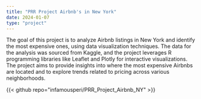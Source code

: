 ```yaml
---
title: "PRR Project Airbnb's in New York"
date: 2024-01-07
type: "project"
---
```


The goal of this project is to analyze Airbnb listings in New York and identify the most expensive ones, 
using data visualization techniques. The data for the analysis was sourced from Kaggle, 
and the project leverages R programming libraries like Leaflet and Plotly for interactive visualizations. 
The project aims to provide insights into where the most expensive Airbnbs are located 
and to explore trends related to pricing across various neighborhoods.

{{< github repo="infamousperi/PRR_Project_Airbnb_NY" >}}